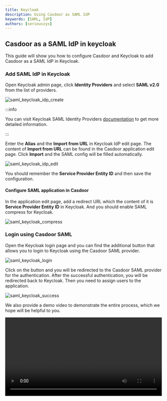 ```yaml
---
title: Keycloak
description: Using Casdoor as SAML IdP
keywords: [SAML, IdP]
authors: [seriouszyx]
---
```




## Casdoor as a SAML IdP in keycloak

This guide will show you how to configure Casdoor and Keycloak to add Casdoor as a SAML IdP in Keycloak.

### Add SAML IdP in Keycloak

Open Keycloak admin page, click **Identity Providers** and select **SAML v2.0** from the list of providers.

![saml_keycloak_idp_create](/img/how-to-connect/saml/saml_keycloak_idp_create.png)

:::info

You can visit Keycloak SAML Identity Providers [documentation](https://www.keycloak.org/docs/latest/server_admin/#saml-v2-0-identity-providers) to get more detailed information.

:::

Enter the **Alias** and the **Import from URL** in Keycloak IdP edit page. The content of **Import from URL** can be found in the Casdoor application edit page. Click **Import** and the SAML config will be filled automatically.

![saml_keycloak_idp_edit](/img/how-to-connect/saml/saml_keycloak_idp_edit.png)

You should remember the **Service Provider Entity ID** and then save the configuration.

#### Configure SAML application in Casdoor

In the application edit page, add a redirect URL which the content of it is **Service Provider Entity ID** in Keycloak. And you should enable SAML compress for Keycloak.

![saml_keycloak_compress](/img/how-to-connect/saml/saml_keycloak_compress.png)

### Login using Casdoor SAML

Open the Keycloak login page and you can find the additional button that allows you to login to Keycloak using the Casdoor SAML provider.

![saml_keycloak_login](/img/how-to-connect/saml/saml_keycloak_login.png)

Click on the button and you will be redirected to the Casdoor SAML provider for the authentication. After the successful authentication, you will be redirected back to Keycloak. Then you need to assign users to the application.

![saml_keycloak_success](/img/how-to-connect/saml/saml_keycloak_success.png)

We also provide a demo video to demonstrate the entire process, which we hope will be helpful to you.

<video src="/video/saml_keycloak.mp4" controls="controls" width="100%"></video>
